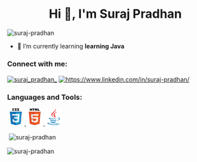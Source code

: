 <h1 align="center">Hi 👋, I'm Suraj Pradhan</h1>
<p align="left"> <img src="https://komarev.com/ghpvc/?username=suraj-pradhan&label=Profile%20views&color=0e75b6&style=flat" alt="suraj-pradhan" /> </p>

- 🌱 I’m currently learning **learning Java**

<h3 align="left">Connect with me:</h3>
<p align="left">
<a href="https://twitter.com/suraj_pradhan_" target="blank"><img align="center" src="https://raw.githubusercontent.com/rahuldkjain/github-profile-readme-generator/master/src/images/icons/Social/twitter.svg" alt="suraj_pradhan_" height="30" width="40" /></a>
<a href="https://linkedin.com/in/https://www.linkedin.com/in/suraj-pradhan/" target="blank"><img align="center" src="https://raw.githubusercontent.com/rahuldkjain/github-profile-readme-generator/master/src/images/icons/Social/linked-in-alt.svg" alt="https://www.linkedin.com/in/suraj-pradhan/" height="30" width="40" /></a>
</p>

<h3 align="left">Languages and Tools:</h3>
<p align="left"> <a href="https://www.w3schools.com/css/" target="_blank" rel="noreferrer"> <img src="https://raw.githubusercontent.com/devicons/devicon/master/icons/css3/css3-original-wordmark.svg" alt="css3" width="40" height="40"/> </a> <a href="https://www.w3.org/html/" target="_blank" rel="noreferrer"> <img src="https://raw.githubusercontent.com/devicons/devicon/master/icons/html5/html5-original-wordmark.svg" alt="html5" width="40" height="40"/> </a> <a href="https://www.java.com" target="_blank" rel="noreferrer"> <img src="https://raw.githubusercontent.com/devicons/devicon/master/icons/java/java-original.svg" alt="java" width="40" height="40"/> </a> </p>

<p>&nbsp;<img align="center" src="https://github-readme-stats.vercel.app/api?username=suraj-pradhan&show_icons=true&locale=en" alt="suraj-pradhan" /></p>

<p><img align="center" src="https://github-readme-streak-stats.herokuapp.com/?user=suraj-pradhan&" alt="suraj-pradhan" /></p>
